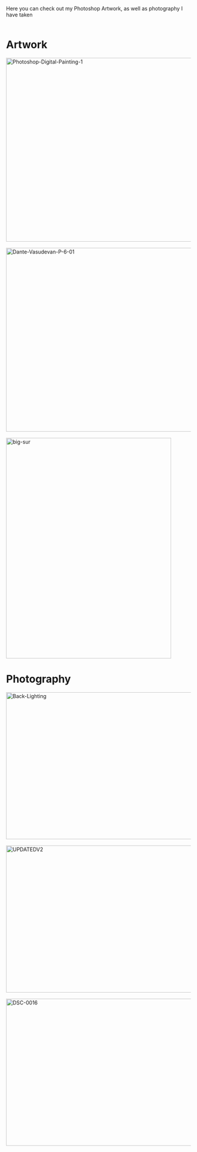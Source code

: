 Here you can check out my Photoshop Artwork, as well as photography I have taken
<br>
<br>

# Artwork

<a href="https://i.ibb.co/6tddj0J/Photoshop-Digital-Painting-1.jpg"><img src="https://i.ibb.co/6tddj0J/Photoshop-Digital-Painting-1.jpg" alt="Photoshop-Digital-Painting-1" border="0" width="600" height="500" /></a>
<br>
<br>
<a href="https://i.ibb.co/K6JTW5Q/Dante-Vasudevan-P-6-01.jpg"><img src="https://i.ibb.co/K6JTW5Q/Dante-Vasudevan-P-6-01.jpg" alt="Dante-Vasudevan-P-6-01" border="0" width="600" height="500" /></a>
<br>
<br>
<a href="https://i.ibb.co/p1HRHGc/big-sur.jpg"><img src="https://i.ibb.co/yNzYzGt/big-sur.jpg" alt="big-sur" border="0" width="450" height="600" /></a>


# Photography

<a href="https://i.ibb.co/DKpqtzp/Back-Lighting.jpg"><img src="https://i.ibb.co/ZTmZVGm/Back-Lighting.jpg" alt="Back-Lighting" border="0" width="600" height="400" /></a>
<br>
<br>
<a href="https://i.ibb.co/zXQbz9S/UPDATEDV2.jpg"><img src="https://i.ibb.co/ZBGK04h/UPDATEDV2.jpg" alt="UPDATEDV2" border="0" width="600" height="400" /></a>
<br>
<br>
<a href="https://i.ibb.co/gdMtGHG/DSC-0016.jpg"><img src="https://i.ibb.co/BGVTmdm/DSC-0016.jpg" alt="DSC-0016" border="0" width="600" height="400" /></a>
